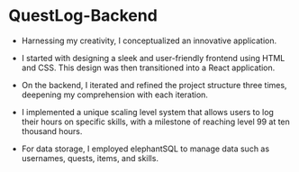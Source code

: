 # QuestLog-Backend
- Harnessing my creativity, I conceptualized an innovative application.

- I started with designing a sleek and user-friendly frontend using HTML and CSS. This design was then transitioned into a React application.

- On the backend, I iterated and refined the project structure three times, deepening my comprehension with each iteration.

- I implemented a unique scaling level system that allows users to log their hours on specific skills, with a milestone of reaching level 99 at ten thousand hours.

- For data storage, I employed elephantSQL to manage data such as usernames, quests, items, and skills.

